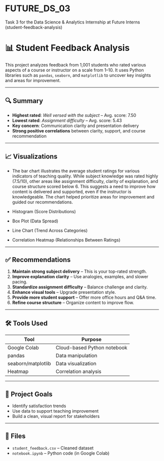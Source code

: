 # FUTURE_DS_03
Task 3 for the Data Science &amp; Analytics Internship at Future Interns (student-feedback-analysis)
# 📊 Student Feedback Analysis

This project analyzes feedback from 1,001 students who rated various aspects of a course or instructor on a scale from 1–10. It uses Python libraries such as `pandas`, `seaborn`, and `matplotlib` to uncover key insights and areas for improvement.

---

## 🔍 Summary

- **Highest rated**: *Well versed with the subject* – Avg. score: 7.50
- **Lowest rated**: *Assignment difficulty* – Avg. score: 5.43
- **Key concern**: Communication clarity and presentation delivery
- **Strong positive correlations** between clarity, support, and course recommendation

---

## 📈 Visualizations

- The bar chart illustrates the average student ratings for various indicators of teaching quality. While subject knowledge was rated highly (7.5/10), other areas like assignment difficulty, clarity of explanation, and course structure scored below 6. This suggests a need to improve how content is delivered and supported, even if the instructor is knowledgeable. The chart helped prioritize areas for improvement and guided our recommendations.
  
- Histogram (Score Distributions)
- Box Plot (Data Spread)
- Line Chart (Trend Across Categories)
- Correlation Heatmap (Relationships Between Ratings)

---

## ✅ Recommendations

1. **Maintain strong subject delivery** – This is your top-rated strength.
2. **Improve explanation clarity** – Use analogies, examples, and slower pacing.
3. **Standardize assignment difficulty** – Balance challenge and clarity.
4. **Enhance visual tools** – Upgrade presentation style.
5. **Provide more student support** – Offer more office hours and Q&A time.
6. **Refine course structure** – Organize content to improve flow.

---

## 🛠 Tools Used

| Tool       | Purpose                    |
|------------|-----------------------------|
| Google Colab | Cloud-based Python notebook |
| pandas     | Data manipulation           |
| seaborn/matplotlib | Data visualization      |
| Heatmap    | Correlation analysis        |

---

## 📌 Project Goals

- Identify satisfaction trends
- Use data to support teaching improvement
- Build a clean, visual report for stakeholders

---

## 📎 Files

- `student_feedback.csv` – Cleaned dataset
- `notebook.ipynb` – Python code (in Google Colab)
